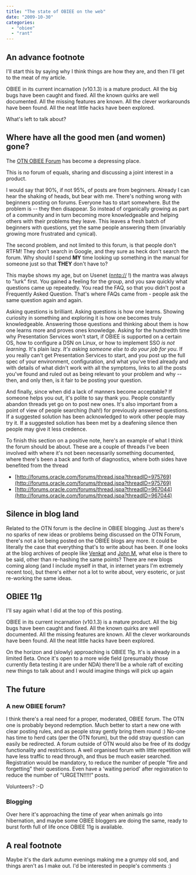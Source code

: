 ```yaml
---
title: "The state of OBIEE on the web"
date: "2009-10-30"
categories: 
  - "obiee"
  - "rant"
---
```


## An advance footnote

I'll start this by saying why I think things are how they are, and then I'll get to the meat of my article.

OBIEE in its current incarnation (v10.1.3) is a mature product. All the big bugs have been caught and fixed. All the known quirks are well documented. All the missing features are known. All the clever workarounds have been found. All the neat little hacks have been explored.

What's left to talk about?

## Where have all the good men (and women) gone?

The [OTN OBIEE Forum](http://forums.oracle.com/forums/forum.jspa?forumID=378&start=0) has become a depressing place.

This is no forum of equals, sharing and discussing a joint interest in a product.

I would say that 90%, if not 95%, of posts are from beginners. Already I can hear the shaking of heads, but bear with me. There's nothing wrong with beginners posting on forums. Everyone has to start somewhere. But the problem is -- they then disappear. So instead of organically growing as part of a community and in turn becoming more knowledgeable and helping others with their problems they leave. This leaves a fresh batch of beginners with questions, yet the same people answering them (invariably growing more frustrated and cynical).

The second problem, and not limited to this forum, is that people don't RTFM! They don't search in Google, and they sure as heck don't search the forum. Why should I spend **MY** time looking up something in the manual for someone just so that **THEY** don't have to?

This maybe shows my age, but on Usenet ([nntp://](http://en.wikipedia.org/wiki/Network_News_Transfer_Protocol) !) the mantra was always to "lurk" first. You gained a feeling for the group, and you saw quickly what questions came up repeatedly. You read the FAQ, so that you didn't post a Frequently Asked Question. That's where FAQs came from - people ask the same question again and again.

Asking questions is brilliant. Asking questions is how one learns. Showing curiosity in something and exploring it is how one becomes truly knowledgeable. Answering those questions and thinking about them is how one learns more and proves ones knowledge. Asking for the hundredth time why Presentation Services won't start, if OBIEE is supported on a certain OS, how to configure a DSN on Linux, or how to implement SSO _is not learning_. It's plain lazy. _It's asking someone else to do your job for you_. If you really can't get Presentation Services to start, and you post up the full spec of your environment, configuration, and what you've tried already and with details of what didn't work with all the symptoms, links to all the posts you've found and ruled out as being relevant to your problem and why -- then, and only then, is it fair to be posting your question.

And finally, since when did a lack of manners become acceptable? If someone helps you out, it's polite to say thank you. People constantly abandon threads yet go on to post new ones. It's also important from a point of view of people searching (hah!) for previously answered questions. If a suggested solution has been acknowledged to work other people may try it. If a suggested solution has been met by a deafening silence then people may give it less credence.

To finish this section on a positive note, here's an example of what I think the forum should be about. These are a couple of threads I've been involved with where it's not been necessarily something documented, where there's been a back and forth of diagnostics, where both sides have benefited from the thread

- [http://forums.oracle.com/forums/thread.jspa?threadID=975769](http://forums.oracle.com/forums/thread.jspa?threadID=975769)
- [http://forums.oracle.com/forums/thread.jspa?threadID=967044](http://forums.oracle.com/forums/thread.jspa?threadID=967044)

## Silence in blog land

Related to the OTN forum is the decline in OBIEE blogging. Just as there's no sparks of new ideas or problems being discussed on the OTN Forum, there's not a lot being posted on the OBIEE blogs any more. It could be literally the case that everything that's to write about has been. If one looks at the blog archives of people like [Venkat](http://oraclebizint.wordpress.com/) and [John M](http://obiee101.blogspot.com/), what else is there to be said, other than re-hashing the same points? There are new blogs coming along (and I include myself in that, in internet years I'm extremely recent too), but there's either not a lot to write about, very esoteric, or just re-working the same ideas.

## OBIEE 11g

I'll say again what I did at the top of this posting.

OBIEE in its current incarnation (v10.1.3) is a mature product. All the big bugs have been caught and fixed. All the known quirks are well documented. All the missing features are known. All the clever workarounds have been found. All the neat little hacks have been explored.

On the horizon and (slowly) approaching is OBIEE 11g. It's is already in a limited ßeta. Once it's open to a more wide field (presumably those currently ßeta testing it are under NDA) there'll be a whole raft of exciting new things to talk about and I would imagine things will pick up again

## The future

### A new OBIEE forum?

I think there's a real need for a proper, moderated, OBIEE forum. The OTN one is probably beyond redemption. Much better to start a new one with clear posting rules, and as people stray gently bring them round :) No-one has time to herd cats (per the OTN forum), but the odd stray question can easily be redirected. A forum outside of OTN would also be free of its dodgy functionality and restrictions. A well organised forum with little repetition will have less traffic to read through, and thus be much easier searched. Registration would be mandatory, to reduce the number of people "fire and forgetting" their questions. Even have a 'waiting period' after registration to reduce the number of "URGETN!!!!!" posts.

Volunteers? :-D

### Blogging

Over here it's approaching the time of year when animals go into hibernation, and maybe some OBIEE bloggers are doing the same, ready to burst forth full of life once OBIEE 11g is available.

## A real footnote

Maybe it's the dark autumn evenings making me a grumpy old sod, and things aren't as I make out. I'd be interested in people's comments :)
